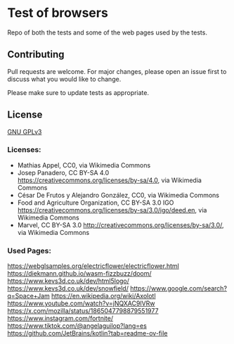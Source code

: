 # Test of browsers
Repo of both the tests and some of the web pages used by the tests.

## Contributing

Pull requests are welcome. For major changes, please open an issue first
to discuss what you would like to change.

Please make sure to update tests as appropriate.

## License

[GNU GPLv3](https://choosealicense.com/licenses/gpl-3.0/)


### Licenses:
* Mathias Appel, CC0, via Wikimedia Commons
* Josep Panadero, CC BY-SA 4.0 <https://creativecommons.org/licenses/by-sa/4.0>, via Wikimedia Commons
* César De Frutos y Alejandro González, CC0, via Wikimedia Commons
* Food and Agriculture Organization, CC BY-SA 3.0 IGO <https://creativecommons.org/licenses/by-sa/3.0/igo/deed.en>, via Wikimedia Commons
* Marvel, CC BY-SA 3.0 <http://creativecommons.org/licenses/by-sa/3.0/>, via Wikimedia Commons


### Used Pages:

https://webglsamples.org/electricflower/electricflower.html
https://diekmann.github.io/wasm-fizzbuzz/doom/
https://www.kevs3d.co.uk/dev/html5logo/
https://www.kevs3d.co.uk/dev/snowfield/
https://www.google.com/search?q=Space+Jam
https://en.wikipedia.org/wiki/Axolotl
https://www.youtube.com/watch?v=jNQXAC9IVRw
https://x.com/mozilla/status/1865047798879551977
https://www.instagram.com/fortnite/
https://www.tiktok.com/@angelaguilop?lang=es
https://github.com/JetBrains/kotlin?tab=readme-ov-file